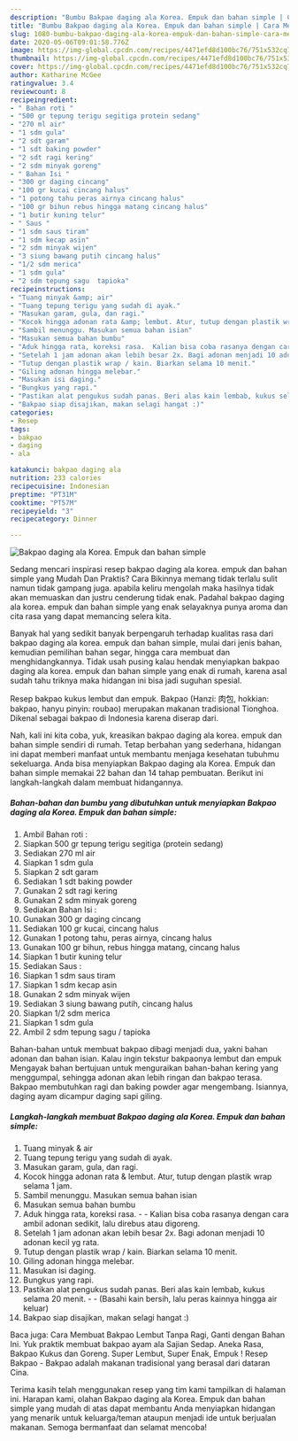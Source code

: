 ```yaml
---
description: "Bumbu Bakpao daging ala Korea. Empuk dan bahan simple | Cara Membuat Bakpao daging ala Korea. Empuk dan bahan simple Yang Lezat"
title: "Bumbu Bakpao daging ala Korea. Empuk dan bahan simple | Cara Membuat Bakpao daging ala Korea. Empuk dan bahan simple Yang Lezat"
slug: 1080-bumbu-bakpao-daging-ala-korea-empuk-dan-bahan-simple-cara-membuat-bakpao-daging-ala-korea-empuk-dan-bahan-simple-yang-lezat
date: 2020-05-06T09:01:58.776Z
image: https://img-global.cpcdn.com/recipes/4471efd8d100bc76/751x532cq70/bakpao-daging-ala-korea-empuk-dan-bahan-simple-foto-resep-utama.jpg
thumbnail: https://img-global.cpcdn.com/recipes/4471efd8d100bc76/751x532cq70/bakpao-daging-ala-korea-empuk-dan-bahan-simple-foto-resep-utama.jpg
cover: https://img-global.cpcdn.com/recipes/4471efd8d100bc76/751x532cq70/bakpao-daging-ala-korea-empuk-dan-bahan-simple-foto-resep-utama.jpg
author: Katharine McGee
ratingvalue: 3.4
reviewcount: 8
recipeingredient:
- " Bahan roti "
- "500 gr tepung terigu segitiga protein sedang"
- "270 ml air"
- "1 sdm gula"
- "2 sdt garam"
- "1 sdt baking powder"
- "2 sdt ragi kering"
- "2 sdm minyak goreng"
- " Bahan Isi "
- "300 gr daging cincang"
- "100 gr kucai cincang halus"
- "1 potong tahu peras airnya cincang halus"
- "100 gr bihun rebus hingga matang cincang halus"
- "1 butir kuning telur"
- " Saus "
- "1 sdm saus tiram"
- "1 sdm kecap asin"
- "2 sdm minyak wijen"
- "3 siung bawang putih cincang halus"
- "1/2 sdm merica"
- "1 sdm gula"
- "2 sdm tepung sagu  tapioka"
recipeinstructions:
- "Tuang minyak &amp; air"
- "Tuang tepung terigu yang sudah di ayak."
- "Masukan garam, gula, dan ragi."
- "Kocok hingga adonan rata &amp; lembut. Atur, tutup dengan plastik wrap selama 1 jam."
- "Sambil menunggu. Masukan semua bahan isian"
- "Masukan semua bahan bumbu"
- "Aduk hingga rata, koreksi rasa.  Kalian bisa coba rasanya dengan cara ambil adonan sedikit, lalu direbus atau digoreng."
- "Setelah 1 jam adonan akan lebih besar 2x. Bagi adonan menjadi 10 adonan kecil yg rata."
- "Tutup dengan plastik wrap / kain. Biarkan selama 10 menit."
- "Giling adonan hingga melebar."
- "Masukan isi daging."
- "Bungkus yang rapi."
- "Pastikan alat pengukus sudah panas. Beri alas kain lembab, kukus selama 20 menit.  (Basahi kain bersih, lalu peras kainnya hingga air keluar)"
- "Bakpao siap disajikan, makan selagi hangat :)"
categories:
- Resep
tags:
- bakpao
- daging
- ala

katakunci: bakpao daging ala 
nutrition: 233 calories
recipecuisine: Indonesian
preptime: "PT31M"
cooktime: "PT57M"
recipeyield: "3"
recipecategory: Dinner

---
```



![Bakpao daging ala Korea. Empuk dan bahan simple](https://img-global.cpcdn.com/recipes/4471efd8d100bc76/751x532cq70/bakpao-daging-ala-korea-empuk-dan-bahan-simple-foto-resep-utama.jpg)

Sedang mencari inspirasi resep bakpao daging ala korea. empuk dan bahan simple yang Mudah Dan Praktis? Cara Bikinnya memang tidak terlalu sulit namun tidak gampang juga. apabila keliru mengolah maka hasilnya tidak akan memuaskan dan justru cenderung tidak enak. Padahal bakpao daging ala korea. empuk dan bahan simple yang enak selayaknya punya aroma dan cita rasa yang dapat memancing selera kita.

Banyak hal yang sedikit banyak berpengaruh terhadap kualitas rasa dari bakpao daging ala korea. empuk dan bahan simple, mulai dari jenis bahan, kemudian pemilihan bahan segar, hingga cara membuat dan menghidangkannya. Tidak usah pusing kalau hendak menyiapkan bakpao daging ala korea. empuk dan bahan simple yang enak di rumah, karena asal sudah tahu triknya maka hidangan ini bisa jadi suguhan spesial.

Resep bakpao kukus lembut dan empuk. Bakpao (Hanzi: 肉包, hokkian: bakpao, hanyu pinyin: roubao) merupakan makanan tradisional Tionghoa. Dikenal sebagai bakpao di Indonesia karena diserap dari.


Nah, kali ini kita coba, yuk, kreasikan bakpao daging ala korea. empuk dan bahan simple sendiri di rumah. Tetap berbahan yang sederhana, hidangan ini dapat memberi manfaat untuk membantu menjaga kesehatan tubuhmu sekeluarga. Anda bisa menyiapkan Bakpao daging ala Korea. Empuk dan bahan simple memakai 22 bahan dan 14 tahap pembuatan. Berikut ini langkah-langkah dalam membuat hidangannya.

<!--inarticleads1-->

##### Bahan-bahan dan bumbu yang dibutuhkan untuk menyiapkan Bakpao daging ala Korea. Empuk dan bahan simple:

1. Ambil  Bahan roti :
1. Siapkan 500 gr tepung terigu segitiga (protein sedang)
1. Sediakan 270 ml air
1. Siapkan 1 sdm gula
1. Siapkan 2 sdt garam
1. Sediakan 1 sdt baking powder
1. Gunakan 2 sdt ragi kering
1. Gunakan 2 sdm minyak goreng
1. Sediakan  Bahan Isi :
1. Gunakan 300 gr daging cincang
1. Sediakan 100 gr kucai, cincang halus
1. Gunakan 1 potong tahu, peras airnya, cincang halus
1. Gunakan 100 gr bihun, rebus hingga matang, cincang halus
1. Siapkan 1 butir kuning telur
1. Sediakan  Saus :
1. Siapkan 1 sdm saus tiram
1. Siapkan 1 sdm kecap asin
1. Gunakan 2 sdm minyak wijen
1. Sediakan 3 siung bawang putih, cincang halus
1. Siapkan 1/2 sdm merica
1. Siapkan 1 sdm gula
1. Ambil 2 sdm tepung sagu / tapioka


Bahan-bahan untuk membuat bakpao dibagi menjadi dua, yakni bahan adonan dan bahan isian. Kalau ingin tekstur bakpaonya lembut dan empuk Mengayak bahan bertujuan untuk menguraikan bahan-bahan kering yang menggumpal, sehingga adonan akan lebih ringan dan bakpao terasa. Bakpao membutuhkan ragi dan baking powder agar mengembang. Isiannya, daging ayam dicampur daging sapi giling. 

<!--inarticleads2-->

##### Langkah-langkah membuat Bakpao daging ala Korea. Empuk dan bahan simple:

1. Tuang minyak &amp; air
1. Tuang tepung terigu yang sudah di ayak.
1. Masukan garam, gula, dan ragi.
1. Kocok hingga adonan rata &amp; lembut. Atur, tutup dengan plastik wrap selama 1 jam.
1. Sambil menunggu. Masukan semua bahan isian
1. Masukan semua bahan bumbu
1. Aduk hingga rata, koreksi rasa. -  - Kalian bisa coba rasanya dengan cara ambil adonan sedikit, lalu direbus atau digoreng.
1. Setelah 1 jam adonan akan lebih besar 2x. Bagi adonan menjadi 10 adonan kecil yg rata.
1. Tutup dengan plastik wrap / kain. Biarkan selama 10 menit.
1. Giling adonan hingga melebar.
1. Masukan isi daging.
1. Bungkus yang rapi.
1. Pastikan alat pengukus sudah panas. Beri alas kain lembab, kukus selama 20 menit. -  - (Basahi kain bersih, lalu peras kainnya hingga air keluar)
1. Bakpao siap disajikan, makan selagi hangat :)


Baca juga: Cara Membuat Bakpao Lembut Tanpa Ragi, Ganti dengan Bahan Ini. Yuk praktik membuat bakpao ayam ala Sajian Sedap. Aneka Rasa, Bakpao Kukus dan Goreng. Super Lembut, Super Enak, Empuk ! Resep Bakpao - Bakpao adalah makanan tradisional yang berasal dari dataran Cina. 

Terima kasih telah menggunakan resep yang tim kami tampilkan di halaman ini. Harapan kami, olahan Bakpao daging ala Korea. Empuk dan bahan simple yang mudah di atas dapat membantu Anda menyiapkan hidangan yang menarik untuk keluarga/teman ataupun menjadi ide untuk berjualan makanan. Semoga bermanfaat dan selamat mencoba!
